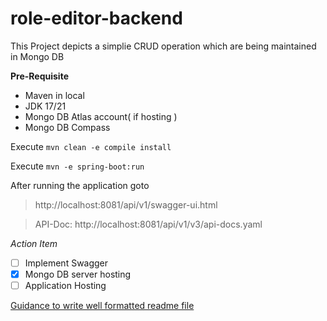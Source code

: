 # role-editor-backend

This Project depicts a simplie CRUD operation 
which are being maintained in Mongo DB

**Pre-Requisite**
- Maven in local
- JDK 17/21
- Mongo DB Atlas account( if hosting )
- Mongo DB Compass

Execute `mvn clean -e compile install`

Execute `mvn -e spring-boot:run`

After running the application goto
> http://localhost:8081/api/v1/swagger-ui.html

> API-Doc: http://localhost:8081/api/v1/v3/api-docs.yaml

_Action Item_
- [ ] Implement Swagger
- [x] Mongo DB server hosting
- [ ] Application Hosting

[Guidance to write well formatted readme file](https://docs.github.com/en/github/writing-on-github/getting-started-with-writing-and-formatting-on-github/basic-writing-and-formatting-syntax)
